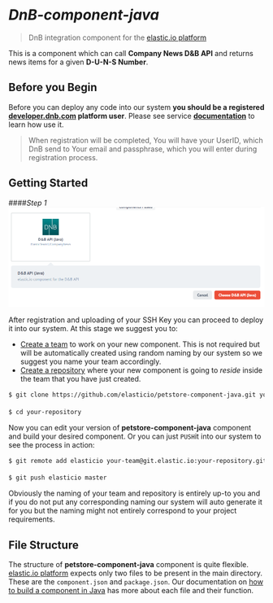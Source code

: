 # _DnB-component-java_
> DnB integration component for the [elastic.io platform](http://www.elastic.io "elastic.io platform")

This is a component which can call **Company News D&B API** and returns news items for a given **D-U-N-S Number**.

## Before you Begin

Before you can deploy any code into our system **you should be a registered [developer.dnb.com](https://developer.dnb.com/register-v2) platform user**. Please see service [**documentation**](https://docs.dnb.com/direct/2.0/en-US/developer/credentials) to learn how use it.

> When registration will be completed, You will have your UserID, which DnB send to Your email and passphrase, which you will enter during registration process.

## Getting Started

####_Step 1_ 
![alt text](./src/main/resources/1.png)

After registration and uploading of your SSH Key you can proceed to deploy it into our system. At this stage we suggest you to:
* [Create a team](http://go2.elastic.io/manage-teams) to work on your new component. This is not required but will be automatically created using random naming by our system so we suggest you name your team accordingly.
* [Create a repository](http://go2.elastic.io/manage-repositories) where your new component is going to *reside* inside the team that you have just created.

```bash
$ git clone https://github.com/elasticio/petstore-component-java.git your-repository

$ cd your-repository
```
Now you can edit your version of **petstore-component-java** component and build your desired component. Or you can just ``PUSH``it into our system to see the process in action:

```bash
$ git remote add elasticio your-team@git.elastic.io:your-repository.git

$ git push elasticio master
```
Obviously the naming of your team and repository is entirely up-to you and if you do not put any corresponding naming our system will auto generate it for you but the naming might not entirely correspond to your project requirements.

## File Structure

The structure of **petstore-component-java** component is quite flexible. [elastic.io platform](https://www.elastic.io) expects only two files to be present in the main directory. These are the ``component.json`` and ``package.json``. Our documentation on [how to build a component in Java](http://go2.elastic.io/build-java-component) has more about each file and their function.